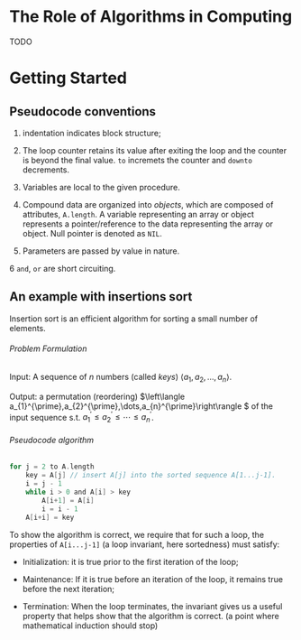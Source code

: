 # The Role of Algorithms in Computing

TODO

# Getting Started

## Pseudocode conventions

1. indentation indicates block structure;

2. The loop counter retains its value after exiting the loop and the counter is beyond the final value. `to` incremets the counter and `downto` decrements.

3. Variables are local to the given procedure.

4. Compound data are organized into _objects_, which are composed of attributes, `A.length`. A variable representing an array or object represents a pointer/reference to the data representing the array or object. Null pointer is denoted as `NIL`.

5. Parameters are passed by value in nature.

6 `and`, `or` are short circuiting.


## An example with insertions sort

Insertion sort is an efficient algorithm for sorting a small number of elements.

###### Problem Formulation

Input: A sequence of $n$ numbers (called _keys_)  $\left\langle a_{1},a_{2},\dots,a_{n}\right\rangle$.

Output: a permutation (reordering) $\left\langle a_{1}^{\prime},a_{2}^{\prime},\dots,a_{n}^{\prime}\right\rangle $ of the input sequence s.t. $a_{1}^{\prime}\leq a_{2}^{\prime}\leq\cdots\leq a_{n}^{\prime}$.

###### Pseudocode algorithm

```c
for j = 2 to A.length
    key = A[j] // insert A[j] into the sorted sequence A[1...j-1].
    i = j - 1
    while i > 0 and A[i] > key
        A[i+1] = A[i]
        i = i - 1
    A[i+i] = key
```

To show the algorithm is correct, we require that for such a loop, the properties of `A[i...j-1]` (a loop invariant, here sortedness) must satisfy:

- Initialization: it is true prior to the first iteration of the loop;

- Maintenance: If it is true before an iteration of the loop, it remains true before the next iteration;

- Termination: When the loop terminates, the invariant gives us a useful property that helps show that the algorithm is correct. (a point where mathematical induction should stop)


